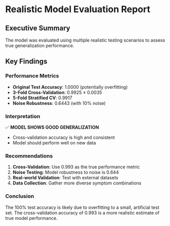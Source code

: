 
# Realistic Model Evaluation Report

## Executive Summary
The model was evaluated using multiple realistic testing scenarios to assess true generalization performance.

## Key Findings

### Performance Metrics
- **Original Test Accuracy**: 1.0000 (potentially overfitting)
- **3-Fold Cross-Validation**: 0.9925 ± 0.0035
- **5-Fold Stratified CV**: 0.9917
- **Noise Robustness**: 0.6443 (with 10% noise)

### Interpretation

✅ **MODEL SHOWS GOOD GENERALIZATION**
- Cross-validation accuracy is high and consistent
- Model should perform well on new data


### Recommendations
1. **Cross-Validation**: Use 0.993 as the true performance metric
2. **Noise Testing**: Model robustness to noise is 0.644
3. **Real-world Validation**: Test with external datasets
4. **Data Collection**: Gather more diverse symptom combinations

### Conclusion
The 100% test accuracy is likely due to overfitting to a small, artificial test set. 
The cross-validation accuracy of 0.993 is a more realistic 
estimate of true model performance.
